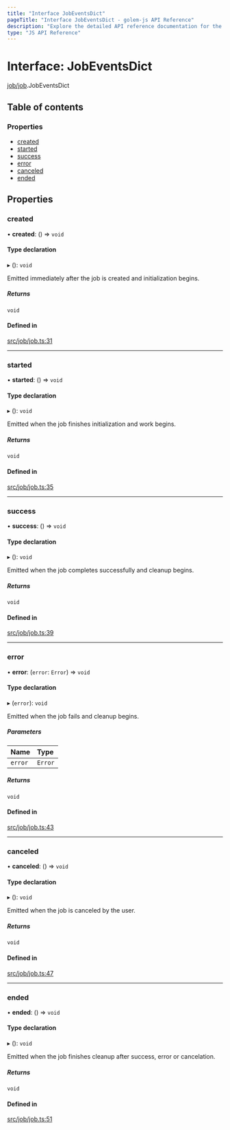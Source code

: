 ```yaml
---
title: "Interface JobEventsDict"
pageTitle: "Interface JobEventsDict - golem-js API Reference"
description: "Explore the detailed API reference documentation for the Interface JobEventsDict within the golem-js SDK for the Golem Network."
type: "JS API Reference"
---
```

# Interface: JobEventsDict

[job/job](../modules/job_job).JobEventsDict

## Table of contents

### Properties

- [created](job_job.JobEventsDict#created)
- [started](job_job.JobEventsDict#started)
- [success](job_job.JobEventsDict#success)
- [error](job_job.JobEventsDict#error)
- [canceled](job_job.JobEventsDict#canceled)
- [ended](job_job.JobEventsDict#ended)

## Properties

### created

• **created**: () => `void`

#### Type declaration

▸ (): `void`

Emitted immediately after the job is created and initialization begins.

##### Returns

`void`

#### Defined in

[src/job/job.ts:31](https://github.com/golemfactory/golem-js/blob/c2379e3/src/job/job.ts#L31)

___

### started

• **started**: () => `void`

#### Type declaration

▸ (): `void`

Emitted when the job finishes initialization and work begins.

##### Returns

`void`

#### Defined in

[src/job/job.ts:35](https://github.com/golemfactory/golem-js/blob/c2379e3/src/job/job.ts#L35)

___

### success

• **success**: () => `void`

#### Type declaration

▸ (): `void`

Emitted when the job completes successfully and cleanup begins.

##### Returns

`void`

#### Defined in

[src/job/job.ts:39](https://github.com/golemfactory/golem-js/blob/c2379e3/src/job/job.ts#L39)

___

### error

• **error**: (`error`: `Error`) => `void`

#### Type declaration

▸ (`error`): `void`

Emitted when the job fails and cleanup begins.

##### Parameters

| Name | Type |
| :------ | :------ |
| `error` | `Error` |

##### Returns

`void`

#### Defined in

[src/job/job.ts:43](https://github.com/golemfactory/golem-js/blob/c2379e3/src/job/job.ts#L43)

___

### canceled

• **canceled**: () => `void`

#### Type declaration

▸ (): `void`

Emitted when the job is canceled by the user.

##### Returns

`void`

#### Defined in

[src/job/job.ts:47](https://github.com/golemfactory/golem-js/blob/c2379e3/src/job/job.ts#L47)

___

### ended

• **ended**: () => `void`

#### Type declaration

▸ (): `void`

Emitted when the job finishes cleanup after success, error or cancelation.

##### Returns

`void`

#### Defined in

[src/job/job.ts:51](https://github.com/golemfactory/golem-js/blob/c2379e3/src/job/job.ts#L51)
